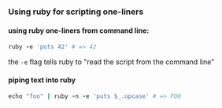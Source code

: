### Using ruby for scripting one-liners

#### using ruby one-liners from command line: 

```ruby
ruby -e 'puts 42' # => 42
```
the `-e` flag tells ruby to "read the script from the command line"

#### piping text into ruby

```ruby
echo "foo" | ruby -n -e 'puts $_.upcase' # => FOO  
```


